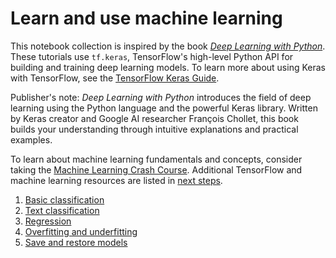 # Learn and use machine learning

This notebook collection is inspired by the book *[Deep Learning with Python](https://books.google.com/books?id=Yo3CAQAACAAJ)*. These tutorials use `tf.keras`, TensorFlow's high-level Python API for building and training deep learning models. To learn more about using Keras with TensorFlow, see the [TensorFlow Keras Guide](../../guide/keras).

Publisher's note: *Deep Learning with Python* introduces the field of deep learning using the Python language and the powerful Keras library. Written by Keras creator and Google AI researcher François Chollet, this book builds your understanding through intuitive explanations and practical examples.

To learn about machine learning fundamentals and concepts, consider taking the [Machine Learning Crash Course](https://developers.google.com/machine-learning/crash-course/). Additional TensorFlow and machine learning resources are listed in [next steps](../next_steps).

1. [Basic classification](./basic_classification)
2. [Text classification](./basic_text_classification)
3. [Regression](./basic_regression)
4. [Overfitting and underfitting](./overfit_and_underfit)
5. [Save and restore models](./save_and_restore_models)

